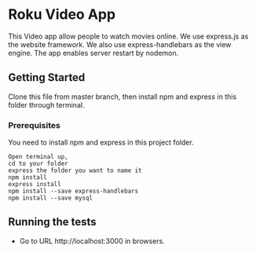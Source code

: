 # Roku Video App

This Video app allow people to watch movies online. We use express.js as the website framework. We also use express-handlebars as the view engine. The app enables server restart by nodemon.

## Getting Started
Clone this file from master branch, then install npm and express in this folder through terminal. 

### Prerequisites
You need to install npm and express in this project folder.

```
Open terminal up, 
cd to your folder
express the folder you want to name it
npm install
express install
npm install --save express-handlebars
npm install --save mysql
```
## Running the tests
* Go to URL http://localhost:3000 in browsers.
